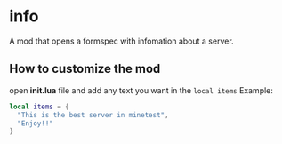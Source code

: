# info
A mod that opens a formspec with infomation about a server.
## How to customize the mod
open **init.lua** file and add any text you want in the ```local items```
Example:
```lua
local items = {
  "This is the best server in minetest",
  "Enjoy!!"
}
```
